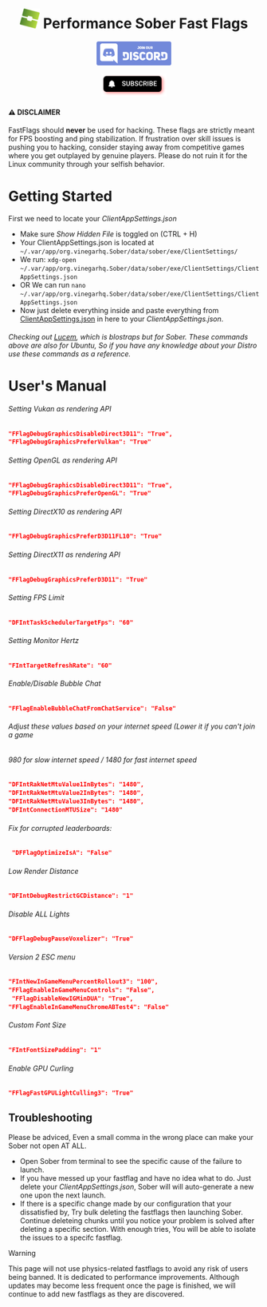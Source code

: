 <!DOCTYPE html>
<html lang="en">
<head>
    <meta charset="UTF-8">
    <meta name="viewport" content="width=device-width, initial-scale=1.0">
</head>
<body>
    <h1 align="center">
        <img src="https://github.com/Nightro-Fx/Performance-FastFlags/blob/main/img/Sober.png" width="40" alt="Logo"/> 
        Performance Sober Fast Flags
    </h1>
  
  <p align="center">
  <a href="https://discord.gg/kNHaaFsGZ2">
    <img src="https://github.com/Nightro-Fx/Performance-FastFlags/blob/main/img/Discord_Join.png" alt="Join Now" width="150">
  </a>
</p>
<p align="center">
  <a href="https://www.youtube.com/@Nightro-Fx">
    <img src="https://github.com/Nightro-Fx/Performance-FastFlags/blob/main/img/Subscribe_Hover.png" alt="Sub Now" width="130">
  </a>
</p>
</body>
</html>





#### ⚠️ DISCLAIMER  
FastFlags should **never** be used for hacking. These flags are strictly meant for FPS boosting and ping stabilization. If frustration over skill issues is pushing you to hacking, consider staying away from competitive games where you get outplayed by genuine players. Please do not ruin it for the Linux community through your selfish behavior.


# Getting Started
First we need to locate your _ClientAppSettings.json_
- Make sure _Show Hidden File_ is toggled on (CTRL + H)
- Your ClientAppSettings.json is located at `~/.var/app/org.vinegarhq.Sober/data/sober/exe/ClientSettings/`
- We run: `xdg-open ~/.var/app/org.vinegarhq.Sober/data/sober/exe/ClientSettings/ClientAppSettings.json`
- OR We can run `nano ~/.var/app/org.vinegarhq.Sober/data/sober/exe/ClientSettings/ClientAppSettings.json`
- Now just delete everything inside and paste everything from [ClientAppSettings.json](https://github.com/Nightro-Fx/Performance-FastFlags/edit/main/ClientAppSettings.json) in here to your _ClientAppSettings.json_.

###### Checking out [Lucem](https://github.com/xTrayambak/lucem), which is blostraps but for Sober. These commands above are also for Ubuntu, So if you have any knowledge about your Distro use these commands as a reference.

# User's Manual
###### Setting Vukan as rendering API
```json
"FFlagDebugGraphicsDisableDirect3D11": "True",
"FFlagDebugGraphicsPreferVulkan": "True"
```
###### Setting OpenGL as rendering API
```json
"FFlagDebugGraphicsDisableDirect3D11": "True",
"FFlagDebugGraphicsPreferOpenGL": "True"
```
###### Setting DirectX10 as rendering API
```json
"FFlagDebugGraphicsPreferD3D11FL10": "True"
```
###### Setting DirectX11 as rendering API
```json
"FFlagDebugGraphicsPreferD3D11": "True"
```

###### Setting FPS Limit
```json
"DFIntTaskSchedulerTargetFps": "60"
```
###### Setting Monitor Hertz
```json
"FIntTargetRefreshRate": "60"
```
###### Enable/Disable Bubble Chat
```json
"FFlagEnableBubbleChatFromChatService": "False" 
```
###### Adjust these values based on your internet speed (Lower it if you can't join a game
###### 980 for slow internet speed / 1480 for fast internet speed
```json
"DFIntRakNetMtuValue1InBytes": "1480",
"DFIntRakNetMtuValue2InBytes": "1480",
"DFIntRakNetMtuValue3InBytes": "1480",
"DFIntConnectionMTUSize": "1480"
```
###### Fix for corrupted leaderboards:
```json
 "DFFlagOptimizeIsA": "False"
```

###### Low Render Distance
```json
"DFIntDebugRestrictGCDistance": "1"
```
###### Disable ALL Lights
```json
"DFFlagDebugPauseVoxelizer": "True"
```
###### Version 2 ESC menu
```json
"FIntNewInGameMenuPercentRollout3": "100",
"FFlagEnableInGameMenuControls": "False",
 "FFlagDisableNewIGMinDUA": "True",
"FFlagEnableInGameMenuChromeABTest4": "False"
```
###### Custom Font Size
```json
"FIntFontSizePadding": "1"
```
###### Enable GPU Curling
```json
"FFlagFastGPULightCulling3": "True"
```

## Troubleshooting
Please be adviced, Even a small comma in the wrong place can make your Sober not open AT ALL. 
- Open Sober from terminal to see the specific cause of the failure to launch.
- If you have messed up your fastflag and have no idea what to do. Just delete your _ClientAppSettings.json_, Sober will will auto-generate a new one upon the next launch.
- If there is a specific change made by our configuration that your dissatisfied by, Try bulk deleting the fastflags then launching Sober. Continue deleteing chunks until you notice your problem is solved after deleting a specific section. With enough tries, You will be able to isolate the issues to a specifc fastflag.

> [!WARNING] 
>This page will not use physics-related fastflags to avoid any risk of users being banned. It is dedicated to performance improvements. Although updates may become less frequent once the page is finished, we will continue to add new fastflags as they are discovered.

